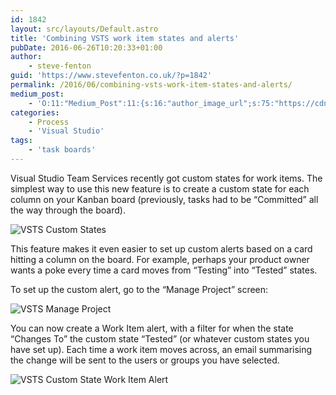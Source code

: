 ```yaml
---
id: 1842
layout: src/layouts/Default.astro
title: 'Combining VSTS work item states and alerts'
pubDate: 2016-06-26T10:20:33+01:00
author:
    - steve-fenton
guid: 'https://www.stevefenton.co.uk/?p=1842'
permalink: /2016/06/combining-vsts-work-item-states-and-alerts/
medium_post:
    - 'O:11:"Medium_Post":11:{s:16:"author_image_url";s:75:"https://cdn-images-1.medium.com/fit/c/400/400/1*eXkhfEuF41g5W_xnc_ydLA.jpeg";s:10:"author_url";s:38:"https://medium.com/@steve.fenton.co.uk";s:11:"byline_name";N;s:12:"byline_email";N;s:10:"cross_link";s:3:"yes";s:2:"id";s:12:"b3fdac83d694";s:21:"follower_notification";s:3:"yes";s:7:"license";s:19:"all-rights-reserved";s:14:"publication_id";s:2:"-1";s:6:"status";s:5:"draft";s:3:"url";s:51:"https://medium.com/@steve.fenton.co.uk/b3fdac83d694";}'
categories:
    - Process
    - 'Visual Studio'
tags:
    - 'task boards'
---
```


Visual Studio Team Services recently got custom states for work items. The simplest way to use this new feature is to create a custom state for each column on your Kanban board (previously, tasks had to be “Committed” all the way through the board).

![VSTS Custom States](https://www.stevefenton.co.uk/wp-content/uploads/2016/06/vsts-states.png)

This feature makes it even easier to set up custom alerts based on a card hitting a column on the board. For example, perhaps your product owner wants a poke every time a card moves from “Testing” into “Tested” states.

To set up the custom alert, go to the “Manage Project” screen:

![VSTS Manage Project](https://www.stevefenton.co.uk/wp-content/uploads/2016/06/vsts-alerts-001.png)

You can now create a Work Item alert, with a filter for when the state “Changes To” the custom state “Tested” (or whatever custom states you have set up). Each time a work item moves across, an email summarising the change will be sent to the users or groups you have selected.

![VSTS Custom State Work Item Alert](https://www.stevefenton.co.uk/wp-content/uploads/2016/06/vsts-alerts-002.png)